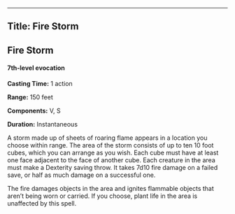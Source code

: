 -------------------------
Title: Fire Storm
-------------------------

## Fire Storm

#### 7th-level evocation


**Casting Time:** 1 action 

**Range:** 150 feet 

**Components:** V, S 

**Duration:** Instantaneous


A storm made up of sheets of roaring flame appears in a location you
choose within range. The area of the storm consists of up to ten
10 foot cubes, which you can arrange as you wish. Each cube must have
at least one face adjacent to the face of another cube. Each creature in
the area must make a Dexterity saving throw. It takes 7d10 fire damage
on a failed save, or half as much damage on a successful one.

The fire damages objects in the area and ignites flammable objects that
aren’t being worn or carried. If you choose, plant life in the area is
unaffected by this spell.

